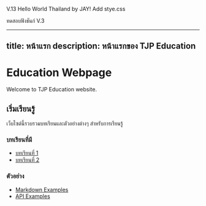V.13 Hello World Thailand by JAY!
Add stye.css

ทดสอบฟังชันก์ V.3

---
title: หน้าแรก
description: หน้าแรกของ TJP Education
---

# Education Webpage

Welcome to TJP Education website.

## เริ่มเรียนรู้

เว็บไซต์นี้รวบรวมบทเรียนและตัวอย่างต่างๆ สำหรับการเรียนรู้

### บทเรียนที่มี

- [บทเรียนที่ 1](/lesson/lesson1)
- [บทเรียนที่ 2](/lesson/lesson2)

### ตัวอย่าง

- [Markdown Examples](/markdown-examples)
- [API Examples](/api-examples)

